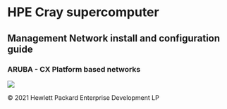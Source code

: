 # HPE Cray supercomputer

## Management Network install and configuration guide

### ARUBA - CX Platform based networks

![](/docs-csm/operations/network/network_management_install_guide/img/intro.png)

© 2021 Hewlett Packard Enterprise Development LP


